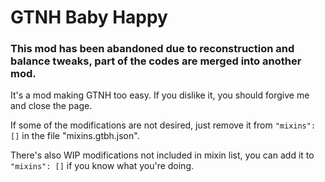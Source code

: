 # GTNH Baby Happy

### This mod has been abandoned due to reconstruction and balance tweaks, part of the codes are merged into another mod.

It's a mod making GTNH too easy. If you dislike it, you should forgive me and close the page.

If some of the modifications are not desired, just remove it from `"mixins": []` in the file "mixins.gtbh.json".

There's also WIP modifications not included in mixin list, you can add it to `"mixins": []` if you know what you're doing.
